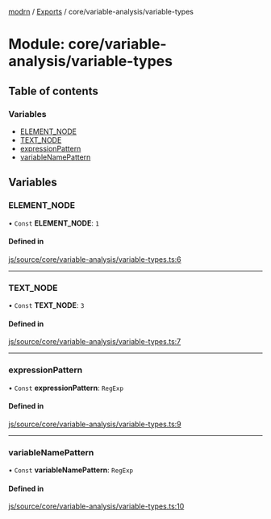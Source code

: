 [modrn](../README.md) / [Exports](../modules.md) / core/variable-analysis/variable-types

# Module: core/variable-analysis/variable-types

## Table of contents

### Variables

- [ELEMENT\_NODE](core_variable_analysis_variable_types.md#element_node)
- [TEXT\_NODE](core_variable_analysis_variable_types.md#text_node)
- [expressionPattern](core_variable_analysis_variable_types.md#expressionpattern)
- [variableNamePattern](core_variable_analysis_variable_types.md#variablenamepattern)

## Variables

### ELEMENT\_NODE

• `Const` **ELEMENT\_NODE**: ``1``

#### Defined in

[js/source/core/variable-analysis/variable-types.ts:6](https://github.com/alexbfr/modrn/blob/e23b9e9/modrn.ts/js/source/core/variable-analysis/variable-types.ts#L6)

___

### TEXT\_NODE

• `Const` **TEXT\_NODE**: ``3``

#### Defined in

[js/source/core/variable-analysis/variable-types.ts:7](https://github.com/alexbfr/modrn/blob/e23b9e9/modrn.ts/js/source/core/variable-analysis/variable-types.ts#L7)

___

### expressionPattern

• `Const` **expressionPattern**: `RegExp`

#### Defined in

[js/source/core/variable-analysis/variable-types.ts:9](https://github.com/alexbfr/modrn/blob/e23b9e9/modrn.ts/js/source/core/variable-analysis/variable-types.ts#L9)

___

### variableNamePattern

• `Const` **variableNamePattern**: `RegExp`

#### Defined in

[js/source/core/variable-analysis/variable-types.ts:10](https://github.com/alexbfr/modrn/blob/e23b9e9/modrn.ts/js/source/core/variable-analysis/variable-types.ts#L10)
